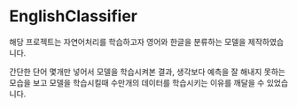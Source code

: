 # EnglishClassifier

해당 프로젝트는 자연어처리를 학습하고자 영어와 한글을 분류하는 모델을 제작하였습니다.

간단한 단어 몇개만 넣어서 모델을 학습시켜본 결과, 생각보다 예측을 잘 해내지 못하는 모습을 보고
모델을 학습시킬때 수만개의 데이터를 학습시키는 이유를 깨달을 수 있었습니다.